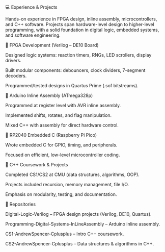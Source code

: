 💻 Experience & Projects

Hands-on experience in FPGA design, inline assembly, microcontrollers, and C++ software. Projects span hardware-level design to higher-level programming, with a solid foundation in digital logic, embedded systems, and software engineering.

🔹 FPGA Development (Verilog – DE10 Board)

  Designed logic systems: reaction timers, RNGs, LED scrollers, display drivers.

  Built modular components: debouncers, clock dividers, 7-segment decoders.

  Programmed/tested designs in Quartus Prime (.sof bitstreams).

🔹 Arduino Inline Assembly (ATmega328p)

  Programmed at register level with AVR inline assembly.

  Implemented shifts, rotates, and flag manipulation.

  Mixed C++ with assembly for direct hardware control.

🔹 RP2040 Embedded C (Raspberry Pi Pico)

  Wrote embedded C for GPIO, timing, and peripherals.

  Focused on efficient, low-level microcontroller coding.

🔹 C++ Coursework & Projects

  Completed CS1/CS2 at CMU (data structures, algorithms, OOP).

  Projects included recursion, memory management, file I/O.

  Emphasis on modularity, testing, and documentation.

📂 Repositories

Digital-Logic-Verilog
 – FPGA design projects (Verilog, DE10, Quartus).

Programming-Digital-Systems-InLineAssembly
 – Arduino inline assembly.

CS1-AndrewSpencer-Cplusplus
 – Intro C++ coursework.

CS2-AndrewSpencer-Cplusplus
 – Data structures & algorithms in C++.
